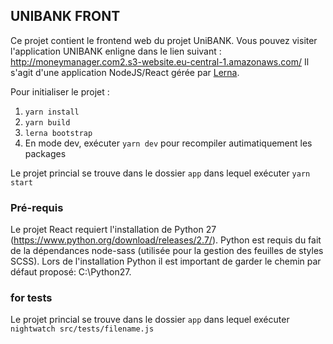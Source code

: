 
## UNIBANK FRONT

Ce projet contient le frontend web du projet UniBANK.
Vous pouvez visiter l'application UNIBANK enligne dans le lien suivant : http://moneymanager.com2.s3-website.eu-central-1.amazonaws.com/
Il s'agit d'une application NodeJS/React gérée par [Lerna](https://github.com/lerna/lerna).


Pour initialiser le projet :

1. `yarn install`
2. `yarn build`
3. `lerna bootstrap`
4. En mode dev, exécuter `yarn dev` pour recompiler autimatiquement les packages

Le projet princial se trouve dans le dossier `app` dans lequel exécuter `yarn start`


### Pré-requis

Le projet React requiert l'installation de Python 27 (https://www.python.org/download/releases/2.7/).
Python est requis du fait de la dépendances node-sass (utilisée pour la gestion des feuilles de styles SCSS).
Lors de l'installation Python il est important de garder le chemin par défaut proposé: C:\Python27.


### for tests

Le projet princial se trouve dans le dossier `app` dans lequel exécuter `nightwatch src/tests/filename.js`

